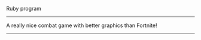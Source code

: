 Ruby program

____________

A really nice combat game with better graphics than Fortnite!

____________
